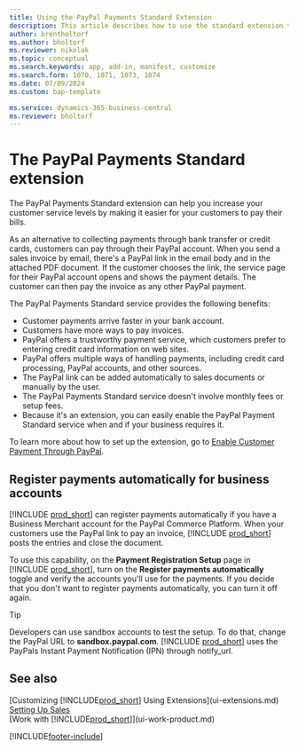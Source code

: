 ```yaml
---
title: Using the PayPal Payments Standard Extension
description: This article describes how to use the standard extension to enable customers to make payments with PayPal.
author: brentholtorf
ms.author: bholtorf
ms.reviewer: nikolak
ms.topic: conceptual
ms.search.keywords: app, add-in, manifest, customize
ms.search.form: 1070, 1071, 1073, 1074
ms.date: 07/09/2024
ms.custom: bap-template

ms.service: dynamics-365-business-central
ms.reviewer: bholtorf
---
```

# The PayPal Payments Standard extension

The PayPal Payments Standard extension can help you increase your customer service levels by making it easier for your customers to pay their bills.

As an alternative to collecting payments through bank transfer or credit cards, customers can pay through their PayPal account. When you send a sales invoice by email, there's a PayPal link in the email body and in the attached PDF document. If the customer chooses the link, the service page for their PayPal account opens and shows the payment details. The customer can then pay the invoice as any other PayPal payment.

The PayPal Payments Standard service provides the following benefits:

* Customer payments arrive faster in your bank account.
* Customers have more ways to pay invoices.
* PayPal offers a trustworthy payment service, which customers prefer to entering credit card information on web sites.
* PayPal offers multiple ways of handling payments, including credit card processing, PayPal accounts, and other sources.
* The PayPal link can be added automatically to sales documents or manually by the user.
* The PayPal Payments Standard service doesn't involve monthly fees or setup fees.
* Because it's an extension, you can easily enable the PayPal Payment Standard service when and if your business requires it.  

To learn more about how to set up the extension, go to [Enable Customer Payment Through PayPal](sales-how-enable-payment-service-extensions.md).

## Register payments automatically for business accounts

[!INCLUDE [prod_short](includes/prod_short.md)] can register payments automatically if you have a Business Merchant account for the PayPal Commerce Platform. When your customers use the PayPal link to pay an invoice, [!INCLUDE [prod_short](includes/prod_short.md)] posts the entries and close the document.

To use this capability, on the **Payment Registration Setup** page in [!INCLUDE [prod_short](includes/prod_short.md)], turn on the **Register payments automatically** toggle and verify the accounts you'll use for the payments. If you decide that you don't want to register payments automatically, you can turn it off again.

> [!TIP]
> Developers can use sandbox accounts to test the setup. To do that, change the PayPal URL to **sandbox.paypal.com**. [!INCLUDE [prod_short](includes/prod_short.md)] uses the PayPals Instant Payment Notification (IPN) through notify_url.

## See also

[Customizing [!INCLUDE[prod_short](includes/prod_short.md)] Using Extensions](ui-extensions.md)  
[Setting Up Sales](sales-setup-sales.md)  
[Work with [!INCLUDE[prod_short](includes/prod_short.md)]](ui-work-product.md)  

[!INCLUDE[footer-include](includes/footer-banner.md)]
